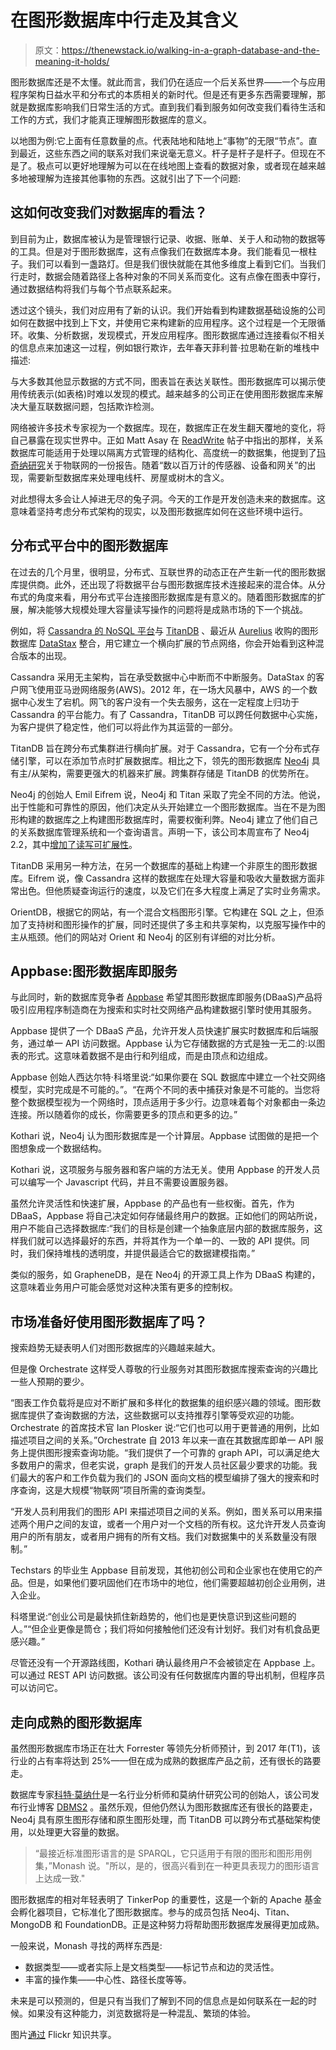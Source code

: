 # 在图形数据库中行走及其含义

> 原文：<https://thenewstack.io/walking-in-a-graph-database-and-the-meaning-it-holds/>

图形数据库还是不太懂。就此而言，我们仍在适应一个后关系世界——一个与应用程序架构日益水平和分布式的本质相关的新时代。但是还有更多东西需要理解，那就是数据库影响我们日常生活的方式。直到我们看到服务如何改变我们看待生活和工作的方式，我们才能真正理解图形数据库的意义。

以地图为例:它上面有任意数量的点。代表陆地和陆地上“事物”的无限“节点”。直到最近，这些东西之间的联系对我们来说毫无意义。杆子是杆子是杆子。但现在不是了。极点可以更好地理解为可以在在线地图上查看的数据对象，或者现在越来越多地被理解为连接其他事物的东西。这就引出了下一个问题:

## 这如何改变我们对数据库的看法？

到目前为止，数据库被认为是管理银行记录、收据、账单、关于人和动物的数据等的工具。但是对于图形数据库，这有点像我们在数据库本身。我们能看见一根柱子。我们可以看到一盏路灯。但是我们很快就能在其他多维度上看到它们。当我们行走时，数据会随着路径上各种对象的不同关系而变化。这有点像在图表中穿行，通过数据结构将我们与每个节点联系起来。

透过这个镜头，我们对应用有了新的认识。我们开始看到构建数据基础设施的公司如何在数据中找到上下文，并使用它来构建新的应用程序。这个过程是一个无限循环。收集、分析数据，发现模式，开发应用程序。图形数据库通过连接看似不相关的信息点来加速这一过程，例如银行欺诈，去年春天菲利普·拉思勒在新的堆栈中描述:

与大多数其他显示数据的方式不同，图表旨在表达关联性。图形数据库可以揭示使用传统表示(如表格)时难以发现的模式。越来越多的公司正在使用图形数据库来解决大量互联数据问题，包括欺诈检测。

网络被许多技术专家视为一个数据库。现在，数据库正在发生翻天覆地的变化，将自己暴露在现实世界中。正如 Matt Asay 在 [ReadWrite](http://readwrite.com/2014/11/28/internet-of-things-nosql-data) 帖子中指出的那样，关系数据库可能适用于处理以隔离方式管理的结构化、高度统一的数据集，他提到了[玛奇纳研究](https://machinaresearch.com/report/research-note-why-nosql-databases-are-needed-for-the-internet-of-things/)关于物联网的一份报告。随着“数以百万计的传感器、设备和网关”的出现，需要新型数据库来处理电线杆、房屋或树木的含义。

对此想得太多会让人掉进无尽的兔子洞。今天的工作是开发创造未来的数据库。这意味着坚持考虑分布式架构的现实，以及图形数据库如何在这些环境中运行。

## 分布式平台中的图形数据库

在过去的几个月里，很明显，分布式、互联世界的动态正在产生新一代的图形数据库提供商。此外，还出现了将数据平台与图形数据库技术连接起来的混合体。从分布式的角度来看，用分布式平台连接图形数据库是有意义的。随着图形数据库的扩展，解决能够大规模处理大容量读写操作的问题将是成熟市场的下一个挑战。

例如，将 [Cassandra 的 NoSQL 平台](http://cassandra.apache.org/)与 [TitanDB](https://www.quora.com/Titan-graph-database) 、最近从 [Aurelius](http://thinkaurelius.com/) 收购的图形数据库 [DataStax](http://www.datastax.com/) 整合，用它建立一个横向扩展的节点网络，你会开始看到这种混合版本的出现。

Cassandra 采用无主架构，旨在承受数据中心中断而不中断服务。DataStax 的客户网飞使用亚马逊网络服务(AWS)。2012 年，在一场大风暴中，AWS 的一个数据中心发生了宕机。网飞的客户没有一个失去服务，这在一定程度上归功于 Cassandra 的平台能力。有了 Cassandra，TitanDB 可以跨任何数据中心实施，为客户提供了稳定性，他们可以将此作为其运营的一部分。

TitanDB 旨在跨分布式集群进行横向扩展。对于 Cassandra，它有一个分布式存储引擎，可以在添加节点时扩展数据库。相比之下，领先的图形数据库 [Neo4j](http://neo4j.com/) 具有主/从架构，需要更强大的机器来扩展。跨集群存储是 TitanDB 的优势所在。

Neo4j 的创始人 Emil Eifrem 说，Neo4j 和 Titan 采取了完全不同的方法。他说，出于性能和可靠性的原因，他们决定从头开始建立一个图形数据库。当在不是为图形构建的数据库之上构建图形数据库时，需要权衡利弊。Neo4j 建立了他们自己的关系数据库管理系统和一个查询语言。声明一下，该公司本周宣布了 Neo4j 2.2，其中[增加了读写可扩展性](http://www.datanami.com/2015/03/25/neo-tech-cranks-up-speed-on-upgraded-neo4j/)。

TitanDB 采用另一种方法，在另一个数据库的基础上构建一个非原生的图形数据库。Eifrem 说，像 Cassandra 这样的数据库在处理大容量和吸收大量数据方面非常出色。但他质疑查询运行的速度，以及它们在多大程度上满足了实时业务需求。

OrientDB，根据它的网站，有一个混合文档图形引擎。它构建在 SQL 之上，但添加了支持树和图形操作的扩展，同时还提供了多主和共享架构，以克服写操作中的主从瓶颈。他们的网站对 Orient 和 Neo4j 的区别有详细的对比分析。

## Appbase:图形数据库即服务

与此同时，新的数据库竞争者 [Appbase](https://appbase.io/) 希望其图形数据库即服务(DBaaS)产品将吸引应用程序制造商在为搜索和实时社交网络产品构建数据引擎时使用其服务。

Appbase 提供了一个 DBaaS 产品，允许开发人员快速扩展实时数据库和后端服务，通过单一 API 访问数据。Appbase 认为它存储数据的方式是独一无二的:以图表的形式。这意味着数据不是由行和列组成，而是由顶点和边组成。

Appbase 创始人西达尔特·科塔里说:“如果你要在 SQL 数据库中建立一个社交网络模型，实时完成是不可能的。”。“在两个不同的表中捕获对象是不可能的。当您将整个数据模型视为一个网络时，顶点适用于多少行。边意味着每个对象都由一条边连接。所以随着你的成长，你需要更多的顶点和更多的边。”

Kothari 说，Neo4j 认为图形数据库是一个计算层。Appbase 试图做的是把一个图想象成一个数据结构。

Kothari 说，这项服务与服务器和客户端的方法无关。使用 Appbase 的开发人员可以编写一个 Javascript 代码，并且不需要设置服务器。

虽然允许灵活性和快速扩展，Appbase 的产品也有一些权衡。首先，作为 DBaaS，Appbase 将自己决定如何存储最终用户的数据。正如他们的网站所说，用户不能自己选择数据库:“我们的目标是创建一个抽象底层内部的数据库服务，这样我们就可以选择最好的东西，并将其作为一个单一的、一致的 API 提供。同时，我们保持堆栈的透明度，并提供最适合它的数据建模指南。”

类似的服务，如 GrapheneDB，是在 Neo4j 的开源工具上作为 DBaaS 构建的，这意味着业务用户可能会感觉对这种决策有更多的控制权。

## 市场准备好使用图形数据库了吗？

搜索趋势无疑表明人们对图形数据库的兴趣越来越大。

但是像 Orchestrate 这样受人尊敬的行业服务对其图形数据库搜索查询的兴趣比一些人预期的要少。

“图表工作负载将是应对不断扩展和多样化的数据集的组织感兴趣的领域。图形数据库提供了查询数据的方法，这些数据可以支持推荐引擎等受欢迎的功能。Orchestrate 的首席技术官 Ian Plosker 说:“它们也可以用于更普通的用例，比如描述项目之间的关系。”Orchestrate 自 2013 年以来一直在其数据库即单一 API 服务上提供图形搜索查询功能。“我们提供了一个可靠的 graph API，可以满足绝大多数用户的需求，但老实说，graph 是我们的开发人员社区最少要求的功能。我们最大的客户和工作负载为我们的 JSON 面向文档的模型编排了强大的搜索和时序查询，这是大规模“物联网”项目所需的查询类型。

“开发人员利用我们的图形 API 来描述项目之间的关系。例如，图关系可以用来描述两个用户之间的友谊，或者一个用户对一个文档的所有权。这允许开发人员查询用户的所有朋友，或者用户拥有的所有文档。我们对数据集中的关系数量没有限制。”

Techstars 的毕业生 Appbase 目前发现，其他初创公司和企业家也在使用它的产品。但是，如果他们要巩固他们在市场中的地位，他们需要超越初创企业用例，进入企业。

科塔里说:“创业公司是最快抓住新趋势的，他们也是更快意识到这些问题的人。”“但企业更像是筒仓；我们将如何接触他们还没有计划好。我们对有机食品更感兴趣。”

尽管还没有一个开源路线图，Kothari 确认最终用户不会被锁定在 Appbase 上。可以通过 REST API 访问数据。该公司没有任何数据库内置的导出机制，但程序员可以访问它。

## 走向成熟的图形数据库

虽然图形数据库市场正在壮大 Forrester 等领先分析师预计，到 2017 年(T1)，该行业的占有率将达到 25%——但在成为成熟的数据库产品之前，还有很长的路要走。

数据库专家[科特·莫纳什](http://www.monash.com/index.html "Curt Monash")是一名行业分析师和莫纳什研究公司的创始人，该公司发布行业博客 [DBMS2](http://www.dbms2.com/ "DBMS2") 。虽然乐观，但他仍然认为图形数据库还有很长的路要走，Neo4j 具有原生图形存储和原生图形处理，而 TitanDB 可以跨分布式基础架构使用，以处理更大容量的数据。

> “最接近标准图形语言的是 SPARQL，它只适用于有限的图形和图形用例集，”Monash 说。"所以，是的，很高兴看到在一种更具表现力的图形语言上达成一致."

图形数据库的相对年轻表明了 TinkerPop 的重要性，这是一个新的 Apache 基金会孵化器项目，它标准化了图形数据库。参与的成员包括 Neo4j、Titan、MongoDB 和 FoundationDB。正是这种努力将帮助图形数据库发展得更加成熟。

一般来说，Monash 寻找的两样东西是:

*   数据类型——或者实际上是文档类型——标记节点和边的灵活性。
*   丰富的操作集——中心性、路径长度等等。

未来是可以预测的，但是只有当我们了解到不同的信息点是如何联系在一起的时候。如果没有这种能力，浏览数据将是一种混乱、繁琐的体验。

图片[通过](https://www.flickr.com/photos/genista/6898950/in/photolist-BmPq-h8SMwA-asR9We-hANqky-6ZQ1ia-7gHY78-6b2mvv-HUu3n-c31keN-krGpEg-8D2xu1-5jqFVg-2PLYK-6z2FGd-5kjC5x-d4XVmq-9Q9sUZ-cqiFUw-eiZiTb-a5xQp6-9gLLmi-hiiggS-fxRvun-4GiNs4-64fGf6-dj5ZW5-hH6zMu-hiiia3-5HajLP-fKkEcr-9M2QU4-4CffYr-8v3k3Q-piRD7s-jhermP-4vSJoy-5JxTBh-cvhE2y-2mpRbt-fcFao-4fAVs4-2vVkpu-4jPTyW-a8pM1R-7L3UB8-dmhmrv-dPcqJ1-bN496n-73oHgx-8kJq43) Flickr 知识共享。

<svg xmlns:xlink="http://www.w3.org/1999/xlink" viewBox="0 0 68 31" version="1.1"><title>Group</title> <desc>Created with Sketch.</desc></svg>
